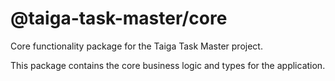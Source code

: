 # @taiga-task-master/core

Core functionality package for the Taiga Task Master project.

This package contains the core business logic and types for the application.
